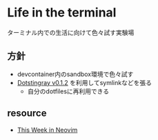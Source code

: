 # Life in the terminal

ターミナル内での生活に向けて色々試す実験場

## 方針

- devcontainer内のsandbox環境で色々試す
- [Dotstingray v0.1.2](https://github.com/AumyF/dotstingray/tree/v0.1.2) を利用してsymlinkなどを張る
  - 自分のdotfilesに再利用できる

## resource

- [This Week in Neovim](https://this-week-in-neovim.org/)
